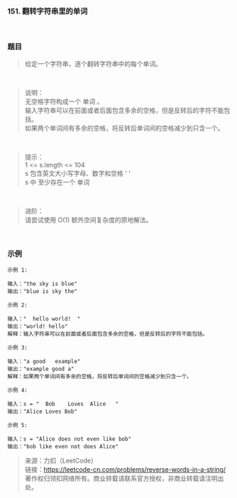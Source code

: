 ### 151. 翻转字符串里的单词

<br>

### 题目

> 给定一个字符串，逐个翻转字符串中的每个单词。

<br>

>说明：<br>
无空格字符构成一个 单词 。<br>
输入字符串可以在前面或者后面包含多余的空格，但是反转后的字符不能包括。<br>
如果两个单词间有多余的空格，将反转后单词间的空格减少到只含一个。

<br>

>提示：<br>
1 <= s.length <= 104<br>
s 包含英文大小写字母、数字和空格 ' '<br>
s 中 至少存在一个 单词

<br>

>进阶：<br>
请尝试使用 O(1) 额外空间复杂度的原地解法。

<br>

### 示例
```
示例 1:

输入："the sky is blue"
输出："blue is sky the"
```

```
示例 2:

输入："  hello world!  "
输出："world! hello"
解释：输入字符串可以在前面或者后面包含多余的空格，但是反转后的字符不能包括。
```

```
示例 3:

输入："a good   example"
输出："example good a"
解释：如果两个单词间有多余的空格，将反转后单词间的空格减少到只含一个。
```

```
示例 4:

输入：s = "  Bob    Loves  Alice   "
输出："Alice Loves Bob"
```

```
示例 5:

输入：s = "Alice does not even like bob"
输出："bob like even not does Alice"
```

>来源：力扣（LeetCode）<br>
链接：https://leetcode-cn.com/problems/reverse-words-in-a-string/<br>
著作权归领扣网络所有。商业转载请联系官方授权，非商业转载请注明出处。

<br>
